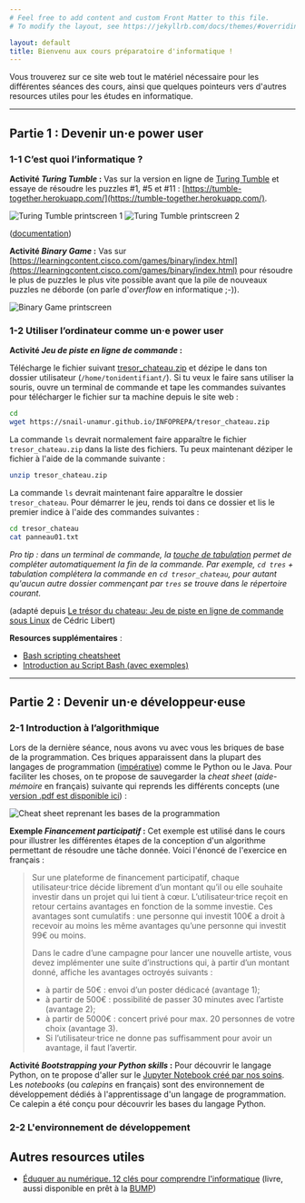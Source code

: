 ```yaml
---
# Feel free to add content and custom Front Matter to this file.
# To modify the layout, see https://jekyllrb.com/docs/themes/#overriding-theme-defaults

layout: default
title: Bienvenu aux cours préparatoire d'informatique !
---
```


Vous trouverez sur ce site web tout le matériel nécessaire pour les différentes séances des cours, ainsi que quelques pointeurs vers d'autres resources utiles pour les études en informatique.

------------------------------------------------------------

## Partie 1 : Devenir un·e power user

### 1-1 C’est quoi l’informatique ?

**Activité *Turing Tumble* :** Vas sur la version en ligne de [Turing Tumble](https://tumble-together.herokuapp.com/) et essaye de résoudre les puzzles \#1, \#5 et \#11 : [https://tumble-together.herokuapp.com/](https://tumble-together.herokuapp.com/).

![Turing Tumble printscreen 1](img/turingtumble1.jpg)
![Turing Tumble printscreen 2](img/turingtumble2.jpg)

([documentation](https://upperstory.com/turingtumble/assets/educator-guide-2021.pdf))

**Activité *Binary Game* :** Vas sur [https://learningcontent.cisco.com/games/binary/index.html](https://learningcontent.cisco.com/games/binary/index.html) pour résoudre le plus de puzzles le plus vite possible avant que la pile de nouveaux puzzles ne déborde (on parle d'*overflow* en informatique ;-)).

![Binary Game printscreen](img/binarygame.jpg)

### 1-2 Utiliser l’ordinateur comme un·e power user

**Activité *Jeu de piste en ligne de commande* :**

Télécharge le fichier suivant [tresor_chateau.zip](tresor_chateau.zip) et dézipe le dans ton dossier utilisateur (`/home/tonidentifiant/`). Si tu veux le faire sans utiliser la souris, ouvre un terminal de commande et tape les commandes suivantes pour télécharger le fichier sur ta machine depuis le site web :
```bash
cd
wget https://snail-unamur.github.io/INFOPREPA/tresor_chateau.zip
```
La commande `ls` devrait normalement faire apparaître le fichier `tresor_chateau.zip` dans la liste des fichiers. Tu peux maintenant déziper le fichier à l'aide de la commande suivante :
```bash
unzip tresor_chateau.zip
```
La commande `ls` devrait maintenant faire apparaître le dossier `tresor_chateau`. Pour démarrer le jeu, rends toi dans ce dossier et lis le premier indice à l'aide des commandes suivantes :
```bash
cd tresor_chateau
cat panneau01.txt
```

*Pro tip : dans un terminal de commande, la [touche de tabulation](https://fr.wikipedia.org/wiki/Touche_de_tabulation) permet de compléter automatiquement la fin de la commande. Par exemple, `cd tres` + tabulation complétera la commande en `cd tresor_chateau`, pour autant qu'aucun autre dossier commençant par `tres` se trouve dans le répertoire courant.*

(adapté depuis [Le trésor du chateau: Jeu de piste en ligne de commande sous Linux](https://www.enseignons.be/preparation/86760/) de Cédric Libert)

**Resources supplémentaires** :

- [Bash scripting cheatsheet](https://devhints.io/bash)
- [Introduction au Script Bash (avec exemples)](https://www.hostinger.fr/tutoriels/introduction-au-script-bash-avec-exemples)

------------------------------------------------------------

## Partie 2 : Devenir un·e développeur·euse

### 2-1 Introduction à l’algorithmique

Lors de la dernière séance, nous avons vu avec vous les briques de base de la programmation. Ces briques apparaissent dans la plupart des langages de programmation ([impérative](https://fr.wikipedia.org/wiki/Programmation_impérative)) comme le Python ou le Java. Pour faciliter les choses, on te propose de sauvegarder la *cheat sheet* (*aide-mémoire* en français) suivante qui reprends les différents concepts (une [version .pdf est disponible ici](cheatsheet-bases-programmation.pdf)) :

![Cheat sheet reprenant les bases de la programmation](img/cheatsheet-bases-programmation.jpg)

**Exemple *Financement participatif* :** Cet exemple est utilisé dans le cours pour illustrer les différentes étapes de la conception d'un algorithme permettant de résoudre une tâche donnée. Voici l'énoncé de l'exercice en français :

> Sur une plateforme de financement participatif, chaque utilisateur·trice décide librement d’un montant qu’il ou elle souhaite investir dans un projet qui lui tient à cœur. L’utilisateur·trice reçoit en retour certains avantages en fonction de la somme investie. Ces avantages sont cumulatifs : une personne qui investit 100€ a droit à recevoir au moins les même avantages qu’une personne qui investit 99€ ou moins.
>
> Dans le cadre d’une campagne pour lancer une nouvelle artiste, vous devez implémenter une suite d’instructions qui, à partir d’un montant donné, affiche les avantages octroyés suivants :
>  - à partir de 50€ : envoi d’un poster dédicacé (avantage 1);
>  - à partir de 500€ : possibilité de passer 30 minutes avec l’artiste (avantage 2);
>  - à partir de 5000€ : concert privé pour max. 20 personnes de votre choix (avantage 3).
>  - Si l’utilisateur·trice ne donne pas suffisamment pour avoir un avantage, il faut l’avertir.


**Activité *Bootstrapping your Python skills* :** Pour découvrir le langage Python, on te propose d'aller sur le [Jupyter Notebook créé par nos soins](https://colab.research.google.com/drive/15CcHpemDYJcn2KOhdoFAEEY-riRKAXQ2?usp=sharing). Les *notebooks* (ou *calepins* en français) sont des environnement de développement dédiés à l'apprentissage d'un langage de programmation. Ce calepin a été conçu pour découvrir les bases du langage Python.

### 2-2 L'environnement de développement 



## Autres resources utiles

- [Éduquer au numérique. 12 clés pour comprendre l'informatique](https://www.politeia.be/fr_BE/shop/18533-eduquer-au-numerique-12-cles-pour-comprendre-l-informatique-11619) (livre, aussi disponible en prêt à la [BUMP](https://www.unamur.be/fr/bump))
